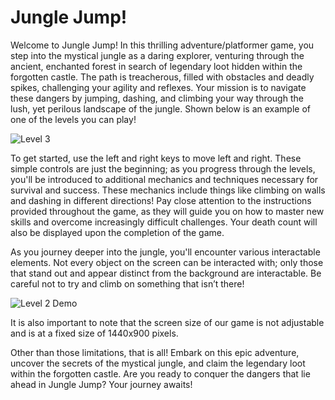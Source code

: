 # Jungle Jump!

Welcome to Jungle Jump! In this thrilling adventure/platformer game, you step into the mystical jungle as a daring explorer, venturing through the ancient, enchanted forest in search of legendary loot hidden within the forgotten castle. The path is treacherous, filled with obstacles and deadly spikes, challenging your agility and reflexes. Your mission is to navigate these dangers by jumping, dashing, and climbing your way through the lush, yet perilous landscape of the jungle. Shown below is an example of one of the levels you can play!

![Level 3](https://github.com/STAUCHS/processing-cpt-andrew-and-george/assets/159323420/b4cb25de-7bad-4e7c-97ee-2ba3177d2878)

To get started, use the left and right keys to move left and right. These simple controls are just the beginning; as you progress through the levels, you'll be introduced to additional mechanics and techniques necessary for survival and success. These mechanics include things like climbing on walls and dashing in different directions! Pay close attention to the instructions provided throughout the game, as they will guide you on how to master new skills and overcome increasingly difficult challenges. Your death count will also be displayed upon the completion of the game.

As you journey deeper into the jungle, you'll encounter various interactable elements. Not every object on the screen can be interacted with; only those that stand out and appear distinct from the background are interactable. Be careful not to try and climb on something that isn’t there!

![Level 2 Demo](https://github.com/STAUCHS/processing-cpt-andrew-and-george/assets/159323420/b9f5733b-5dc2-41ae-b8ad-956387f1918e)

It is also important to note that the screen size of our game is not adjustable and is at a fixed size of 1440x900 pixels. 

Other than those limitations, that is all! Embark on this epic adventure, uncover the secrets of the mystical jungle, and claim the legendary loot within the forgotten castle. Are you ready to conquer the dangers that lie ahead in Jungle Jump? Your journey awaits!


